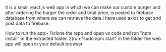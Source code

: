  It is a small react.js web app in which we can make our custom burger and after ordering the burger the order and total price, is posted to firebase database from where we can retrieve the data.I have used axios to get and post data to firebase.

 How to run the app:- 1)clone the repo and open vs code and run "npm install" in the extracted folder.
                      2)run "sudo npm start" in the folder the web app will open in your default browser
